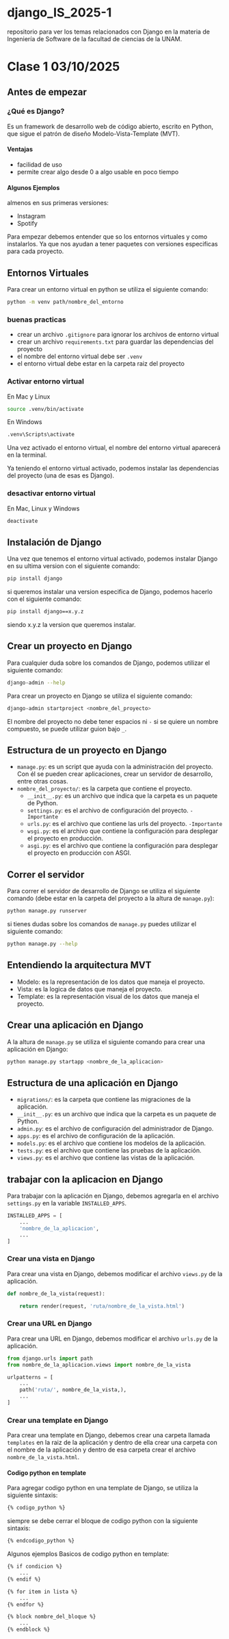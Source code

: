 # django_IS_2025-1
repositorio para ver los temas relacionados con Django en la materia de Ingeniería de Software de la facultad de ciencias de la UNAM.


# Clase 1 03/10/2025

## Antes de empezar

### ¿Qué es Django?
Es un framework de desarrollo web de código abierto, escrito en Python, que sigue el patrón de diseño Modelo-Vista-Template (MVT).

#### Ventajas
- facilidad de uso
- permite crear algo desde 0 a algo usable en poco tiempo

#### Algunos Ejemplos
almenos en sus primeras versiones:

- Instagram
- Spotify

Para empezar debemos entender que so los entornos virtuales y como instalarlos. Ya que nos ayudan a tener paquetes con versiones especificas para cada proyecto.

## Entornos Virtuales
Para crear un entorno virtual en python se utiliza el siguiente comando:

```bash
python -m venv path/nombre_del_entorno
```
### buenas practicas
- crear un archivo `.gitignore` para ignorar los archivos de entorno virtual
- crear un archivo `requirements.txt` para guardar las dependencias del proyecto
- el nombre del entorno virtual debe ser `.venv`
- el entorno virtual debe estar en la carpeta raiz del proyecto

### Activar entorno virtual
En Mac y Linux
```bash
source .venv/bin/activate
```
En Windows
```bash
.venv\Scripts\activate
```
Una vez activado el entorno virtual, el nombre del entorno virtual aparecerá en la terminal.

Ya teniendo el entorno virtual activado, podemos instalar las dependencias del proyecto (una de esas es Django).

### desactivar entorno virtual
En Mac, Linux y Windows
```bash
deactivate
```


## Instalación de Django

Una vez que tenemos el entorno virtual activado, podemos instalar Django en su ultima version con el siguiente comando:

```bash
pip install django
```

si queremos instalar una version especifica de Django, podemos hacerlo con el siguiente comando:

```bash
pip install django==x.y.z
```
siendo x.y.z la version que queremos instalar.

## Crear un proyecto en Django

Para cualquier duda sobre los comandos de Django, podemos utilizar el siguiente comando:

```bash
django-admin --help
```

Para crear un proyecto en Django se utiliza el siguiente comando:

```bash
django-admin startproject <nombre_del_proyecto>
```

El nombre del proyecto no debe tener espacios ni `-` si se quiere un nombre compuesto, se puede utilizar guion bajo `_`.

## Estructura de un proyecto en Django

- `manage.py`: es un script que ayuda con la administración del proyecto. Con él se pueden crear aplicaciones, crear un servidor de desarrollo, entre otras cosas.
- `nombre_del_proyecto/`: es la carpeta que contiene el proyecto.
  - `__init__.py`: es un archivo que indica que la carpeta es un paquete de Python.
  - `settings.py`: es el archivo de configuración del proyecto. `-Importante`
  - `urls.py`: es el archivo que contiene las urls del proyecto. `-Importante`
  - `wsgi.py`: es el archivo que contiene la configuración para desplegar el proyecto en producción.
  - `asgi.py`: es el archivo que contiene la configuración para desplegar el proyecto en producción con ASGI.

## Correr el servidor

Para correr el servidor de desarrollo de Django se utiliza el siguiente comando (debe estar en la carpeta del proyecto a la altura de `manage.py`):

```bash
python manage.py runserver
```
si tienes dudas sobre los comandos de `manage.py` puedes utilizar el siguiente comando:

```bash
python manage.py --help
```

## Entendiendo la arquitectura MVT

- Modelo: es la representación de los datos que maneja el proyecto.
- Vista: es la logica de datos que maneja el proyecto.
- Template: es la representación visual de los datos que maneja el proyecto.

## Crear una aplicación en Django
A la altura de `manage.py` se utiliza el siguiente comando para crear una aplicación en Django:

```bash
python manage.py startapp <nombre_de_la_aplicacion>
```

## Estructura de una aplicación en Django

- `migrations/`: es la carpeta que contiene las migraciones de la aplicación.
- `__init__.py`: es un archivo que indica que la carpeta es un paquete de Python.
- `admin.py`: es el archivo de configuración del administrador de Django.
- `apps.py`: es el archivo de configuración de la aplicación.
- `models.py`: es el archivo que contiene los modelos de la aplicación.
- `tests.py`: es el archivo que contiene las pruebas de la aplicación.
- `views.py`: es el archivo que contiene las vistas de la aplicación.

## trabajar con la aplicacion en Django

Para trabajar con la aplicación en Django, debemos agregarla en el archivo `settings.py` en la variable `INSTALLED_APPS`.

```python  
INSTALLED_APPS = [
    ...
    'nombre_de_la_aplicacion',
    ...
]
```

### Crear una vista en Django

Para crear una vista en Django, debemos modificar el archivo `views.py` de la aplicación.

```python
def nombre_de_la_vista(request):

    return render(request, 'ruta/nombre_de_la_vista.html')
```

### Crear una URL en Django

Para crear una URL en Django, debemos modificar el archivo `urls.py` de la aplicación.

```python
from django.urls import path
from nombre_de_la_aplicacion.views import nombre_de_la_vista

urlpatterns = [
    ...
    path('ruta/', nombre_de_la_vista,),
    ...
]
```

### Crear una template en Django

Para crear una template en Django, debemos crear una carpeta llamada `templates` en la raiz de la aplicación y dentro de ella crear una carpeta con el nombre de la aplicación y dentro de esa carpeta crear el archivo `nombre_de_la_vista.html`.


#### Codigo python en template

Para agregar codigo python en una template de Django, se utiliza la siguiente sintaxis:

```html
{% codigo_python %}
```
siempre se debe cerrar el bloque de codigo python con la siguiente sintaxis:

```html
{% endcodigo_python %}
```
Algunos ejemplos Basicos de codigo python en template:

```html
{% if condicion %}
    ...
{% endif %}

{% for item in lista %}
    ...
{% endfor %}

{% block nombre_del_bloque %}
    ...
{% endblock %}
```
